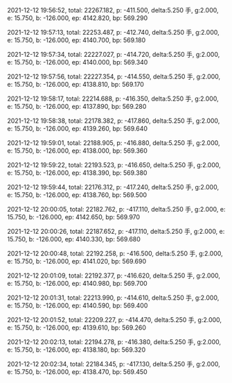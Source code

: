 2021-12-12 19:56:52, total: 22267.182, p: -411.500, delta:5.250 手, g:2.000, e: 15.750, b: -126.000, ep: 4142.820, bp: 569.290

2021-12-12 19:57:13, total: 22253.487, p: -412.740, delta:5.250 手, g:2.000, e: 15.750, b: -126.000, ep: 4140.700, bp: 569.180

2021-12-12 19:57:34, total: 22227.027, p: -414.720, delta:5.250 手, g:2.000, e: 15.750, b: -126.000, ep: 4140.000, bp: 569.340

2021-12-12 19:57:56, total: 22227.354, p: -414.550, delta:5.250 手, g:2.000, e: 15.750, b: -126.000, ep: 4138.810, bp: 569.170

2021-12-12 19:58:17, total: 22214.688, p: -416.350, delta:5.250 手, g:2.000, e: 15.750, b: -126.000, ep: 4137.890, bp: 569.280

2021-12-12 19:58:38, total: 22178.382, p: -417.860, delta:5.250 手, g:2.000, e: 15.750, b: -126.000, ep: 4139.260, bp: 569.640

2021-12-12 19:59:01, total: 22188.905, p: -416.880, delta:5.250 手, g:2.000, e: 15.750, b: -126.000, ep: 4138.000, bp: 569.360

2021-12-12 19:59:22, total: 22193.523, p: -416.650, delta:5.250 手, g:2.000, e: 15.750, b: -126.000, ep: 4138.390, bp: 569.380

2021-12-12 19:59:44, total: 22176.312, p: -417.240, delta:5.250 手, g:2.000, e: 15.750, b: -126.000, ep: 4138.760, bp: 569.500

2021-12-12 20:00:05, total: 22182.762, p: -417.110, delta:5.250 手, g:2.000, e: 15.750, b: -126.000, ep: 4142.650, bp: 569.970

2021-12-12 20:00:26, total: 22187.652, p: -417.110, delta:5.250 手, g:2.000, e: 15.750, b: -126.000, ep: 4140.330, bp: 569.680

2021-12-12 20:00:48, total: 22192.258, p: -416.500, delta:5.250 手, g:2.000, e: 15.750, b: -126.000, ep: 4141.020, bp: 569.690

2021-12-12 20:01:09, total: 22192.377, p: -416.620, delta:5.250 手, g:2.000, e: 15.750, b: -126.000, ep: 4140.980, bp: 569.700

2021-12-12 20:01:31, total: 22213.990, p: -414.610, delta:5.250 手, g:2.000, e: 15.750, b: -126.000, ep: 4140.590, bp: 569.400

2021-12-12 20:01:52, total: 22209.227, p: -414.470, delta:5.250 手, g:2.000, e: 15.750, b: -126.000, ep: 4139.610, bp: 569.260

2021-12-12 20:02:13, total: 22194.278, p: -416.380, delta:5.250 手, g:2.000, e: 15.750, b: -126.000, ep: 4138.180, bp: 569.320

2021-12-12 20:02:34, total: 22184.345, p: -417.130, delta:5.250 手, g:2.000, e: 15.750, b: -126.000, ep: 4138.470, bp: 569.450